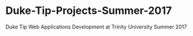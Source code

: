 # Duke-Tip-Projects-Summer-2017
Duke Tip Web Applications Development at Trinity University Summer 2017
